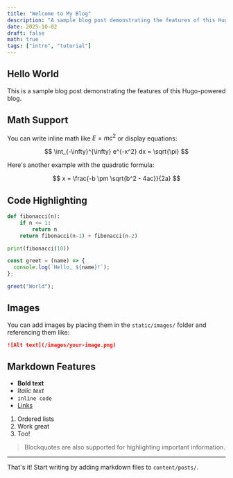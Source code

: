 ```yaml
---
title: "Welcome to My Blog"
description: "A sample blog post demonstrating the features of this Hugo-powered blog with math, code highlighting, and more."
date: 2025-10-02
draft: false
math: true
tags: ["intro", "tutorial"]
---
```


## Hello World

This is a sample blog post demonstrating the features of this Hugo-powered blog.

## Math Support

You can write inline math like $E = mc^2$ or display equations:

$$
\int_{-\infty}^{\infty} e^{-x^2} dx = \sqrt{\pi}
$$

Here's another example with the quadratic formula:

$$
x = \frac{-b \pm \sqrt{b^2 - 4ac}}{2a}
$$

## Code Highlighting

```python
def fibonacci(n):
    if n <= 1:
        return n
    return fibonacci(n-1) + fibonacci(n-2)

print(fibonacci(10))
```

```javascript
const greet = (name) => {
  console.log(`Hello, ${name}!`);
};

greet("World");
```

## Images

You can add images by placing them in the `static/images/` folder and referencing them like:

```markdown
![Alt text](/images/your-image.png)
```

## Markdown Features

- **Bold text**
- *Italic text*
- `inline code`
- [Links](https://gohugo.io)

1. Ordered lists
2. Work great
3. Too!

> Blockquotes are also supported for highlighting important information.

---

That's it! Start writing by adding markdown files to `content/posts/`.
